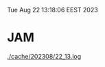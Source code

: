 Tue Aug 22 13:18:06 EEST 2023
# JAM
<a href='./cache/202308/22_13.log'>./cache/202308/22_13.log</a>
